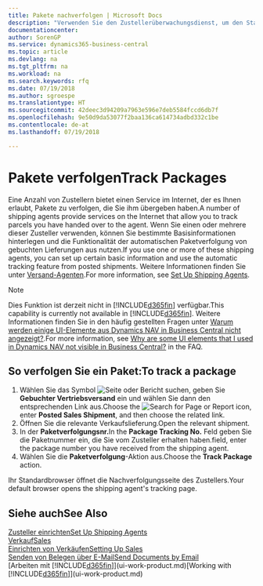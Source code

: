 ```yaml
---
title: Pakete nachverfolgen | Microsoft Docs
description: "Verwenden Sie den Zustellerüberwachungsdienst, um den Status einer Lieferung anzuzeigen."
documentationcenter: 
author: SorenGP
ms.service: dynamics365-business-central
ms.topic: article
ms.devlang: na
ms.tgt_pltfrm: na
ms.workload: na
ms.search.keywords: rfq
ms.date: 07/19/2018
ms.author: sgroespe
ms.translationtype: HT
ms.sourcegitcommit: 42deec3d94209a7963e596e7deb5584fccd6db7f
ms.openlocfilehash: 9e50d9da53077f2baa136ca614734adbd332c1be
ms.contentlocale: de-at
ms.lasthandoff: 07/19/2018

---
```

# <a name="track-packages"></a><span data-ttu-id="87236-103">Pakete verfolgen</span><span class="sxs-lookup"><span data-stu-id="87236-103">Track Packages</span></span>
<span data-ttu-id="87236-104">Eine Anzahl von Zustellern bietet einen Service im Internet, der es Ihnen erlaubt, Pakete zu verfolgen, die Sie ihm übergeben haben.</span><span class="sxs-lookup"><span data-stu-id="87236-104">A number of shipping agents provide services on the Internet that allow you to track parcels you have handed over to the agent.</span></span> <span data-ttu-id="87236-105">Wenn Sie einen oder mehrere dieser Zusteller verwenden, können Sie bestimmte Basisinformationen hinterlegen und die Funktionalität der automatischen Paketverfolgung von gebuchten Lieferungen aus nutzen.</span><span class="sxs-lookup"><span data-stu-id="87236-105">If you use one or more of these shipping agents, you can set up certain basic information and use the automatic tracking feature from posted shipments.</span></span> <span data-ttu-id="87236-106">Weitere Informationen finden Sie unter [Versand-Agenten](sales-how-to-set-up-shipping-agents.md).</span><span class="sxs-lookup"><span data-stu-id="87236-106">For more information, see [Set Up Shipping Agents](sales-how-to-set-up-shipping-agents.md).</span></span>  

> [!NOTE]
> <span data-ttu-id="87236-107">Dies Funktion ist derzeit nicht in [!INCLUDE[d365fin](includes/d365fin_md.md)] verfügbar.</span><span class="sxs-lookup"><span data-stu-id="87236-107">This capability is currently not available in [!INCLUDE[d365fin](includes/d365fin_md.md)].</span></span> <span data-ttu-id="87236-108">Weitere Informationen finden Sie in den häufig gestellten Fragen unter [Warum werden einige UI-Elemente aus Dynamics NAV in Business Central nicht angezeigt?](https://docs.microsoft.com/en-us/dynamics365/business-central/across-faq#why-are-some-ui-elements-that-i-used-in-dynamics-nav-not-visible-in-).</span><span class="sxs-lookup"><span data-stu-id="87236-108">For more information, see [Why are some UI elements that I used in Dynamics NAV not visible in Business Central?](https://docs.microsoft.com/en-us/dynamics365/business-central/across-faq#why-are-some-ui-elements-that-i-used-in-dynamics-nav-not-visible-in-) in the FAQ.</span></span>

## <a name="to-track-a-package"></a><span data-ttu-id="87236-109">So verfolgen Sie ein Paket:</span><span class="sxs-lookup"><span data-stu-id="87236-109">To track a package</span></span>
1. <span data-ttu-id="87236-110">Wählen Sie das Symbol ![Seite oder Bericht suchen](media/ui-search/search_small.png "Symbol zum Suchen der Seite oder des Berichts"), geben Sie **Gebuchter Vertriebsversand** ein und wählen Sie dann den entsprechenden Link aus.</span><span class="sxs-lookup"><span data-stu-id="87236-110">Choose the ![Search for Page or Report](media/ui-search/search_small.png "Search for Page or Report icon") icon, enter **Posted Sales Shipment**, and then choose the related link.</span></span>
2. <span data-ttu-id="87236-111">Öffnen Sie die relevante Verkaufslieferung.</span><span class="sxs-lookup"><span data-stu-id="87236-111">Open the relevant shipment.</span></span>
3. <span data-ttu-id="87236-112">In der **Paketverfolgungsnr.**</span><span class="sxs-lookup"><span data-stu-id="87236-112">In the **Package Tracking No.**</span></span> <span data-ttu-id="87236-113">Feld geben Sie die Paketnummer ein, die Sie vom Zusteller erhalten haben.</span><span class="sxs-lookup"><span data-stu-id="87236-113">field, enter the package number you have received from the shipping agent.</span></span>
4. <span data-ttu-id="87236-114">Wählen Sie die **Paketverfolgung**-Aktion aus.</span><span class="sxs-lookup"><span data-stu-id="87236-114">Choose the **Track Package** action.</span></span>

<span data-ttu-id="87236-115">Ihr Standardbrowser öffnet die Nachverfolgungsseite des Zustellers.</span><span class="sxs-lookup"><span data-stu-id="87236-115">Your default browser opens the shipping agent's tracking page.</span></span>

## <a name="see-also"></a><span data-ttu-id="87236-116">Siehe auch</span><span class="sxs-lookup"><span data-stu-id="87236-116">See Also</span></span>
[<span data-ttu-id="87236-117">Zusteller einrichten</span><span class="sxs-lookup"><span data-stu-id="87236-117">Set Up Shipping Agents</span></span>](sales-how-to-set-up-shipping-agents.md)  
[<span data-ttu-id="87236-118">Verkauf</span><span class="sxs-lookup"><span data-stu-id="87236-118">Sales</span></span>](sales-manage-sales.md)  
[<span data-ttu-id="87236-119">Einrichten von Verkäufen</span><span class="sxs-lookup"><span data-stu-id="87236-119">Setting Up Sales</span></span>](sales-setup-sales.md)  
[<span data-ttu-id="87236-120">Senden von Belegen über E-Mail</span><span class="sxs-lookup"><span data-stu-id="87236-120">Send Documents by Email</span></span>](ui-how-send-documents-email.md)  
<span data-ttu-id="87236-121">[Arbeiten mit [!INCLUDE[d365fin](includes/d365fin_md.md)]](ui-work-product.md)</span><span class="sxs-lookup"><span data-stu-id="87236-121">[Working with [!INCLUDE[d365fin](includes/d365fin_md.md)]](ui-work-product.md)</span></span>

